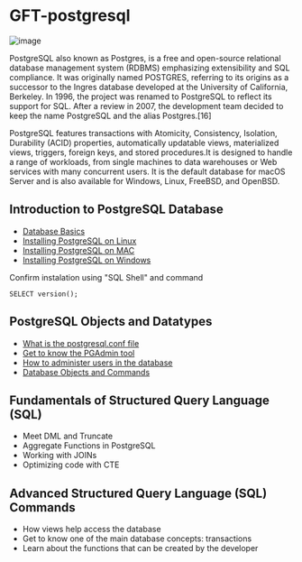 # GFT-postgresql
![image](https://user-images.githubusercontent.com/22028539/123992699-39a55d00-d9a2-11eb-9731-533ebe786f6a.png)

PostgreSQL also known as Postgres, is a free and open-source relational database management system (RDBMS) emphasizing extensibility and SQL compliance. It was originally named POSTGRES, referring to its origins as a successor to the Ingres database developed at the University of California, Berkeley. In 1996, the project was renamed to PostgreSQL to reflect its support for SQL. After a review in 2007, the development team decided to keep the name PostgreSQL and the alias Postgres.[16]

PostgreSQL features transactions with Atomicity, Consistency, Isolation, Durability (ACID) properties, automatically updatable views, materialized views, triggers, foreign keys, and stored procedures.It is designed to handle a range of workloads, from single machines to data warehouses or Web services with many concurrent users. It is the default database for macOS Server and is also available for Windows, Linux, FreeBSD, and OpenBSD.

## Introduction to PostgreSQL Database
- [Database Basics](https://www.postgresqltutorial.com/what-is-postgresql/)
- [Installing PostgreSQL on Linux](https://www.postgresqltutorial.com/install-postgresql-linux/)
- [Installing PostgreSQL on MAC](https://www.postgresqltutorial.com/install-postgresql-macos/)
- [Installing PostgreSQL on Windows](https://www.postgresqltutorial.com/install-postgresql/)

Confirm instalation using "SQL Shell" and command 

    SELECT version();

## PostgreSQL Objects and Datatypes
- [What is the postgresql.conf file](https://www.postgresql.org/docs/9.3/config-setting.html)
- [Get to know the PGAdmin tool](https://www.pgadmin.org/docs/pgadmin4/development/index.html)  
- [How to administer users in the database](https://www.davidpashley.com/articles/postgresql-user-administration/)
- [Database Objects and Commands]()

## Fundamentals of Structured Query Language (SQL)
- Meet DML and Truncate
- Aggregate Functions in PostgreSQL
- Working with JOINs
- Optimizing code with CTE

## Advanced Structured Query Language (SQL) Commands
- How views help access the database
- Get to know one of the main database concepts: transactions
- Learn about the functions that can be created by the developer

